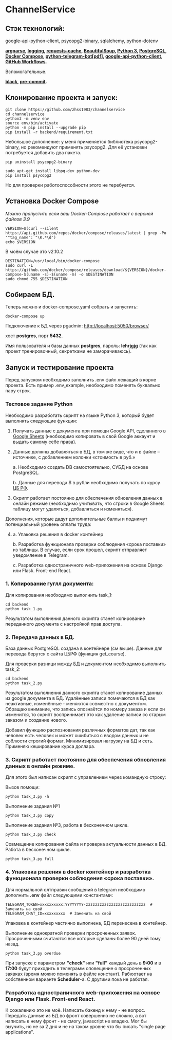 # ChannelService

## Стэк технологий:

 google-api-python-client, psycopg2-binary, sqlalchemy, python-dotenv

**[argparse](https://docs.python.org/3/library/argparse.html),
 [logging](https://docs.python.org/3/library/logging.html),
 [requests-cache](https://requests-cache.readthedocs.io/en/stable/),
 [BeautifulSoup](https://beautiful-soup-4.readthedocs.io/en/latest/),
 [Python 3](https://www.python.org/downloads/),
 [PostgreSQL](https://www.postgresql.org/docs/),
 [Docker Compose](https://docs.docker.com/compose/),
 [python-telegram-bot](https://docs.python-telegram-bot.org/en/stable/index.html)[[pdf](https://readthedocs.org/projects/python-telegram-bot/downloads/pdf/stable/)],
 [google-api-python-client](https://code.google.com/archive/p/google-api-python-client/),
 [GitHub Workflows](https://docs.github.com/en/rest/actions/workflows).**

Вспомогательные.

**[black](https://black.readthedocs.io/en/stable/),
 [pre-commit](https://pre-commit.com/).**

## Клонирование проекта и запуск:

```/usr/bin/bash
git clone https://github.com/zhss1983/channelservice
cd channelservice
python3 -m venv env
source env/bin/activate
python -m pip install --upgrade pip
pip install -r backend/requirement.txt
```

Небольшое дополнение: у меня применяется библиотека psycopg2-binary, но рекомендуют применять psycopg2. Для её установки потребуется добавить два пакета.

```/usr/bin/bash
pip uninstall psycopg2-binary

sudo apt-get install libpq-dev python-dev
pip install psycopg2
```

Но для проверки работоспособности этого не теребуется.

## Установка Docker Compose

*Можно пропустить если ваш Docker-Compose работает с версией файлов 3.9*

```/usr/bin/bash
VERSION=$(curl --silent https://api.github.com/repos/docker/compose/releases/latest | grep -Po '"tag_name": "\K.*\d')
echo $VERSION
```

В моём случае это v2.10.2

```/usr/bin/bash
DESTINATION=/usr/local/bin/docker-compose
sudo curl -L https://github.com/docker/compose/releases/download/${VERSION}/docker-compose-$(uname -s)-$(uname -m) -o $DESTINATION
sudo chmod 755 $DESTINATION
```

## Собираем БД.

Теперь можно и docker-compose.yaml собрать и запустить:

```/usr/bin/bash
docker-compose up
```

Подключение к БД через pgadmin: [http://localhost:5050/browser/](http://localhost:5050/browser/)

хост **postgres**, порт **5432**.

Имя пользователя и базы данных **postgres**, пароль: **lehrjgjg** (так как проект тренировочный, секретками не заморачиваюсь).

## Запуск и тестирование проекта

Перед запуском необходимо заполнить .env файл лежащий в корне проекта. Есть пример .env_example, необходимо поменять буквально пару строк.

### **Тестовое задание Python**

Необходимо разработать скрипт на языке Python 3, который будет выполнять следующие функции:

1. Получать данные с документа при помощи Google API, сделанного в [Google Sheets](https://docs.google.com/spreadsheets/d/1f-qZEX1k_3nj5cahOzntYAnvO4ignbyesVO7yuBdv_g/edit) (необходимо копировать в свой Google аккаунт и выдать самому себе права).
2. Данные должны добавляться в БД, в том же виде, что и в файле –источнике, с добавлением колонки «стоимость в руб.»

    a. Необходимо создать DB самостоятельно, СУБД на основе PostgreSQL.

    b. Данные для перевода $ в рубли необходимо получать по курсу [ЦБ РФ](https://www.cbr.ru/development/SXML/).

3. Скрипт работает постоянно для обеспечения обновления данных в онлайн режиме (необходимо учитывать, что строки в Google Sheets таблицу могут удаляться, добавляться и изменяться).

Дополнения, которые дадут дополнительные баллы и поднимут потенциальный уровень оплаты труда:

4. a. Упаковка решения в docker контейнер

    b. Разработка функционала проверки соблюдения «срока поставки» из таблицы. В случае, если срок прошел, скрипт отправляет уведомление в Telegram.

    c. Разработка одностраничного web-приложения на основе Django или Flask. Front-end React.

### 1. Копирование гуглл документа:

Для копирования необходимо выполнить task_1:

```/usr/bin/bash
cd backend
python task_1.py
```

Результатом выполнения данного скрипта станет копирование переданного документа с настройкой прав доступа.

### 2. Передача данных в БД.

База данных PostgreSQL создана в контейнере (см выше). Данные для перевода берутся с сайта ЦБРФ (функция get_course).

Для проверки разници между БД и документом необходимо выполнить task_2:

```/usr/bin/bash
cd backend
python task_2.py
```

Результатом выполнения данного скрипта станет копирование данных из google документа в БД. Удалённые записи помечаются в БД как неактивные, изменённые - меняются совместно с  документом. Обращаю внимание, что запись опознаётся по номеру заказа и если он изменится, то скрипт воспринимает это как удаление записи со старым заказом и создание нового.

Добавил функцию распознования различных форматов дат, так как человек есть человек и может ошибиться с вводом данных и не соблюсти строгий формат. Минимизировал нагрузку на БД и сеть. Применяю кеширование курса доллара.

### 3. Скрипт работает постоянно для обеспечения обновления данных в онлайн режиме.

Для этого был написан скрипт с управлением через командную строку:

Вызов помощи:
```/usr/bin/bash
python task_3.py -h
```

Выполнение задания №1
```/usr/bin/bash
python task_3.py copy
```

Выполнение задания №3, работа в бесконечном цикле.
```/usr/bin/bash
python task_3.py check
```

Совмещение копирования файла и проверка актуальности данных в БД. Работа в бесконечном цикле.
```/usr/bin/bash
python task_3.py full
```

### 4. Упаковка решения в docker контейнер и разработка функционала проверки соблюдения «срока поставки».

Для нормальной олтправки сообщений в telegram необходимо дополнить **.env** файл следующими константами:

```
TELEGRAM_TOKEN=xxxxxxxxxx:YYYYYYYY-zzzzzzzzzzzzzzzzzzzzzzzzzz  # Заменить на свой
TELEGRAM_CHAT_ID=xxxxxxxxx  # Заменить на свой
```

Упаковка в контейнер частично выполнена, БД перенесена в контейнер.

Выполнение однократной проверки просроченных заявок. Просроченными считаются все которые сделаны более 90 дней тому назад.
```/usr/bin/bash
python task_3.py overdue
```
При запуске с параметром **"check"** или **"full"** каждый день в **9:00** и в **17:00** будут приходить в телеграмм оповещение о просроченных заявках (время можно поменять в файле констант). Рабюотает на собственном варианте **Scheduler**-а. С другими пока не работал.

### Разработка одностраничного web-приложения на основе Django или Flask. Front-end React.

К сожалению это не моё. Написать бэкенд к нему - не вопрос. Передать данные из БД во фронт совершенно не сложно, а вот написать к нему фронт - не смогу, javascript не владею. Мог бы выучить, но не за 2 дня и не на таком уровне что бы писать "single page applications".
